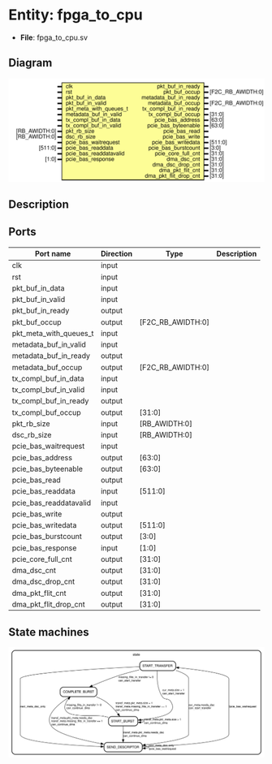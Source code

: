 # Entity: fpga_to_cpu

- **File**: fpga_to_cpu.sv
## Diagram

![Diagram](fpga_to_cpu.svg "Diagram")
## Description



## Ports

| Port name              | Direction | Type              | Description |
| ---------------------- | --------- | ----------------- | ----------- |
| clk                    | input     |                   |             |
| rst                    | input     |                   |             |
| pkt_buf_in_data        | input     |                   |             |
| pkt_buf_in_valid       | input     |                   |             |
| pkt_buf_in_ready       | output    |                   |             |
| pkt_buf_occup          | output    | [F2C_RB_AWIDTH:0] |             |
| pkt_meta_with_queues_t | input     |                   |             |
| metadata_buf_in_valid  | input     |                   |             |
| metadata_buf_in_ready  | output    |                   |             |
| metadata_buf_occup     | output    | [F2C_RB_AWIDTH:0] |             |
| tx_compl_buf_in_data   | input     |                   |             |
| tx_compl_buf_in_valid  | input     |                   |             |
| tx_compl_buf_in_ready  | output    |                   |             |
| tx_compl_buf_occup     | output    | [31:0]            |             |
| pkt_rb_size            | input     | [RB_AWIDTH:0]     |             |
| dsc_rb_size            | input     | [RB_AWIDTH:0]     |             |
| pcie_bas_waitrequest   | input     |                   |             |
| pcie_bas_address       | output    | [63:0]            |             |
| pcie_bas_byteenable    | output    | [63:0]            |             |
| pcie_bas_read          | output    |                   |             |
| pcie_bas_readdata      | input     | [511:0]           |             |
| pcie_bas_readdatavalid | input     |                   |             |
| pcie_bas_write         | output    |                   |             |
| pcie_bas_writedata     | output    | [511:0]           |             |
| pcie_bas_burstcount    | output    | [3:0]             |             |
| pcie_bas_response      | input     | [1:0]             |             |
| pcie_core_full_cnt     | output    | [31:0]            |             |
| dma_dsc_cnt            | output    | [31:0]            |             |
| dma_dsc_drop_cnt       | output    | [31:0]            |             |
| dma_pkt_flit_cnt       | output    | [31:0]            |             |
| dma_pkt_flit_drop_cnt  | output    | [31:0]            |             |
## State machines

![Diagram_state_machine_0]( stm_fpga_to_cpu_00.svg "Diagram")
